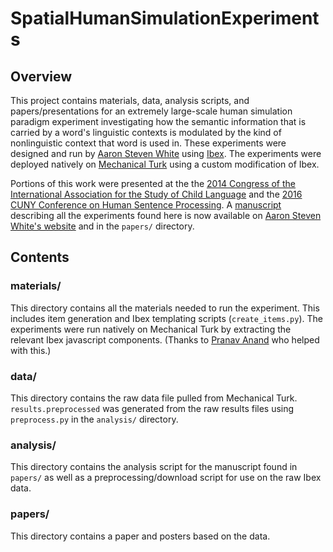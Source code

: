 # SpatialHumanSimulationExperiments

## Overview

This project contains materials, data, analysis scripts, and papers/presentations for an extremely large-scale human simulation paradigm experiment investigating how the semantic information that is carried by a word's linguistic contexts is modulated by the kind of nonlinguistic context that word is used in. These experiments were designed and run by [Aaron Steven White](http://aswhite.net) using [Ibex](http://code.google.com/p/webspr/). The experiments were deployed natively on [Mechanical Turk](https://www.mturk.com/mturk/) using a custom modification of Ibex. 

Portions of this work were presented at the the [2014 Congress of the International Association for the Study of Child Language](http://www.iascl.net/) and the [2016 CUNY Conference on Human Sentence Processing](https://cuny2016.lin.ufl.edu/). A [manuscript]() describing all the experiments found here is now available on [Aaron Steven White's website](http://aswhite.net) and in the `papers/` directory.

## Contents

### materials/

This directory contains all the materials needed to run the experiment. This includes item generation and Ibex templating scripts (`create_items.py`). The experiments were run natively on Mechanical Turk by extracting the relevant Ibex javascript components. (Thanks to [Pranav Anand](https://people.ucsc.edu/~panand/) who helped with this.)

### data/

This directory contains the raw data file pulled from Mechanical Turk. `results.preprocessed` was generated from the raw results files using `preprocess.py` in the `analysis/` directory.

### analysis/

This directory contains the analysis script for the manuscript found in `papers/` as well as a preprocessing/download script for use on the raw Ibex data.

### papers/

This directory contains a paper and posters based on the data.
